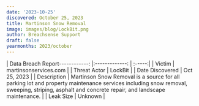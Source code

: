 ```yaml
---
date: '2023-10-25'
discovered: October 25, 2023
title: Martinson Snow Removal
image: images/blog/LockBit.png
author: Breachsense Support
draft: false
yearmonths: 2023/october
---
```


| Data Breach Report------------:     |:-------------:    | :-----:|
| Victim      | martinsonservices.com      | 
| Threat Actor      | LockBit      | 
| Date Discovered      | Oct 25, 2023      | 
| Description      | Martinson Snow Removal is a source for all parking lot and property maintenance services including snow removal, sweeping, striping, asphalt and concrete repair, and landscape maintenance.      | 
| Leak Size      | Unknown      | 


